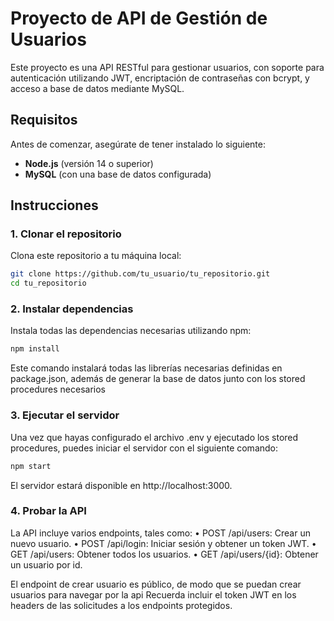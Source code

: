 # Proyecto de API de Gestión de Usuarios

Este proyecto es una API RESTful para gestionar usuarios, con soporte para autenticación utilizando JWT, encriptación de contraseñas con bcrypt, y acceso a base de datos mediante MySQL.

## Requisitos

Antes de comenzar, asegúrate de tener instalado lo siguiente:

- **Node.js** (versión 14 o superior)
- **MySQL** (con una base de datos configurada)

## Instrucciones

### 1. Clonar el repositorio

Clona este repositorio a tu máquina local:

```bash
git clone https://github.com/tu_usuario/tu_repositorio.git
cd tu_repositorio
```

### 2. Instalar dependencias

Instala todas las dependencias necesarias utilizando npm:

```bash
npm install
```

Este comando instalará todas las librerías necesarias definidas en package.json, además de generar la base de datos junto con los stored procedures necesarios

### 3. Ejecutar el servidor

Una vez que hayas configurado el archivo .env y ejecutado los stored procedures, puedes iniciar el servidor con el siguiente comando:

```bash
npm start
```

El servidor estará disponible en http://localhost:3000.

### 4. Probar la API

La API incluye varios endpoints, tales como:
• POST /api/users: Crear un nuevo usuario.
• POST /api/login: Iniciar sesión y obtener un token JWT.
• GET /api/users: Obtener todos los usuarios.
• GET /api/users/{id}: Obtener un usuario por id.

El endpoint de crear usuario es público, de modo que se puedan crear usuarios para navegar por la api
Recuerda incluir el token JWT en los headers de las solicitudes a los endpoints protegidos.

